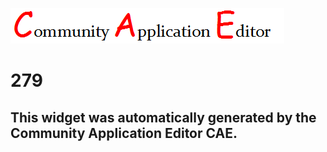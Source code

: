 ![CAE](https://github.com/PhilCAEOrg/frontendComponent-279/blob/gh-pages/img/logo.png)  

279
===================


This widget was automatically generated by the Community Application Editor CAE.  
---------------
